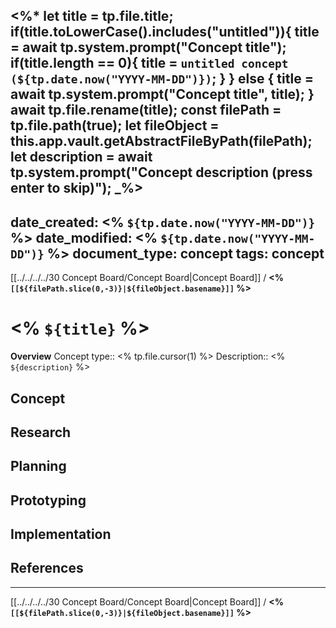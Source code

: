 <%*
	let title = tp.file.title;
	if(title.toLowerCase().includes("untitled")){
		title = await tp.system.prompt("Concept title");
		if(title.length == 0){
			title = `untitled concept (${tp.date.now("YYYY-MM-DD")})`;
		}
	} else {
		title = await tp.system.prompt("Concept title", title);
	}
	await tp.file.rename(title);
	const filePath = tp.file.path(true);
	let fileObject = this.app.vault.getAbstractFileByPath(filePath);
	let description = await tp.system.prompt("Concept description (press enter to skip)");
_%>
---
date_created: <% `${tp.date.now("YYYY-MM-DD")}` %>
date_modified: <% `${tp.date.now("YYYY-MM-DD")}` %>
document_type: concept
tags: concept 
---
[[../../../../30 Concept Board/Concept Board|Concept Board]] / **<% `[[${filePath.slice(0,-3)}|${fileObject.basename}]]` %>**
# <% `${title}` %>
**Overview**
Concept type:: <% tp.file.cursor(1) %>
Description:: <% `${description}` %>

## Concept


## Research


## Planning


## Prototyping


## Implementation


## References


---
[[../../../../30 Concept Board/Concept Board|Concept Board]] / **<% `[[${filePath.slice(0,-3)}|${fileObject.basename}]]` %>**